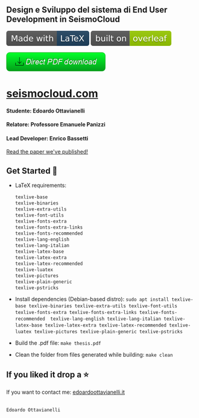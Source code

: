 ## Design e Sviluppo del sistema di End User Development in SeismoCloud

![latex-logo](https://github.com/edoardottt/bachelor-degree-thesis/blob/master/buttons/made-with-latex.svg)
![overleaf](https://github.com/edoardottt/bachelor-degree-thesis/blob/master/buttons/overleaf.svg)

[![Direct pdf download](https://github.com/edoardottt/bachelor-degree-thesis/blob/master/buttons/button.png)](https://github.com/edoardottt/bachelor-degree-thesis/releases/download/final/thesis.pdf)

# [seismocloud.com](https://seismocloud.com)

#### Studente: Edoardo Ottavianelli

#### Relatore: Professore Emanuele Panizzi

#### Lead Developer: Enrico Bassetti

[Read the paper we've published!](http://ceur-ws.org/Vol-2702/EMPATHY_2020_paper_10.pdf)

Get Started 🎉
-------

- LaTeX requirements:
  ```
  texlive-base
  texlive-binaries
  texlive-extra-utils
  texlive-font-utils
  texlive-fonts-extra
  texlive-fonts-extra-links
  texlive-fonts-recommended
  texlive-lang-english
  texlive-lang-italian
  texlive-latex-base
  texlive-latex-extra
  texlive-latex-recommended
  texlive-luatex
  texlive-pictures
  texlive-plain-generic
  texlive-pstricks
  ```
  
- Install dependencies (Debian-based distro): `sudo apt install texlive-base texlive-binaries texlive-extra-utils texlive-font-utils texlive-fonts-extra texlive-fonts-extra-links texlive-fonts-recommended  texlive-lang-english texlive-lang-italian texlive-latex-base texlive-latex-extra texlive-latex-recommended texlive-luatex texlive-pictures texlive-plain-generic texlive-pstricks`

- Build the .pdf file: `make thesis.pdf`

- Clean the folder from files generated while building: `make clean`

If you liked it drop a ⭐
-------

If you want to contact me: [edoardoottavianelli.it](https://www.edoardoottavianelli.it)

                                                                      Edoardo Ottavianelli

